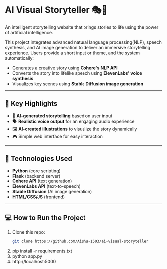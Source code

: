 # AI Visual Storyteller 🎭📖

An intelligent storytelling website that brings stories to life using the power of artificial intelligence.

This project integrates advanced natural language processing(NLP), speech synthesis, and AI image generation to deliver an immersive storytelling experience. Users provide a short input or theme, and the system automatically:

- Generates a creative story using **Cohere's NLP API**
- Converts the story into lifelike speech using **ElevenLabs' voice synthesis**
- Visualizes key scenes using **Stable Diffusion image generation**

---

## 🌟 Key Highlights

- 🧠 **AI-generated storytelling** based on user input
- 🗣️ **Realistic voice output** for an engaging audio experience
- 🖼️ **AI-created illustrations** to visualize the story dynamically
- 🎮 Simple web interface for easy interaction

---

## 🧰 Technologies Used

- **Python** (core scripting)
- **Flask** (backend server)
- **Cohere API** (text generation)
- **ElevenLabs API** (text-to-speech)
- **Stable Diffusion** (AI image generation)
- **HTML/CSS/JS** (frontend)

---

## 💻 How to Run the Project

1. Clone this repo:
   ```bash
   git clone https://github.com/Aishu-1503/ai-visual-storyteller
2. pip install -r requirements.txt
3. python app.py
4. http://localhost:5000







